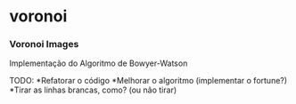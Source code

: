# voronoi
### Voronoi Images

Implementação do Algoritmo de Bowyer-Watson

TODO:
*Refatorar o código
*Melhorar o algoritmo (implementar o fortune?)
*Tirar as linhas brancas, como? (ou não tirar)
